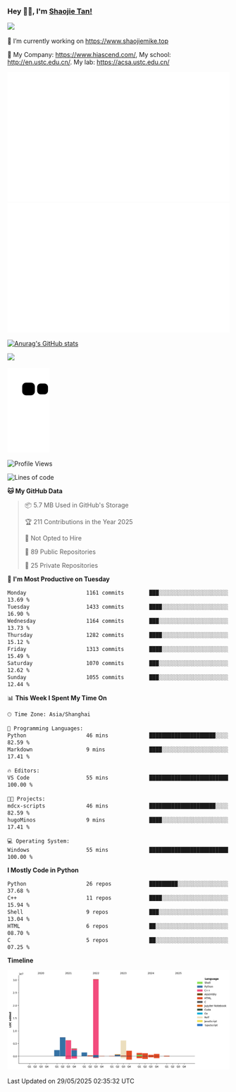 

<!--
**Kirrito-k423/Kirrito-k423** is a ✨ _special_ ✨ repository because its `README.md` (this file) appears on your GitHub profile.

Here are some ideas to get you started:

- 🔭 I’m currently working on ...
- 🌱 I’m currently learning ...
- 👯 I’m looking to collaborate on ...
- 🤔 I’m looking for help with ...
- 💬 Ask me about ...
- 📫 How to reach me: ...
- 😄 Pronouns: ...
- ⚡ Fun fact: ...
-->
### Hey 👋🏽, I'm [Shaojie Tan!](http://home.ustc.edu.cn/~shaojiemike/about)

![](https://visitor-badge.glitch.me/badge?page_id=Kirrito-k423.Kirrito-k423)

🔭 I’m currently working on https://www.shaojiemike.top

👯 My Company: https://www.hiascend.com/, My school: http://en.ustc.edu.cn/. My lab: https://acsa.ustc.edu.cn/

![](https://github.com/Kirrito-k423/github-stats/blob/master/generated/overview.svg)
![](https://github.com/Kirrito-k423/github-stats/blob/master/generated/languages.svg)

[![Anurag's GitHub stats](https://github-readme-stats.vercel.app/api?username=Kirrito-k423&theme=flag-india&show_icons=true&hide=stars,prs,issues,contribs)](https://github.com/anuraghazra/github-readme-stats)

![](https://github-profile-summary-cards.vercel.app/api/cards/profile-details?username=Kirrito-k423&theme=vue)

![snake gif](https://github.com/Kirrito-k423/Kirrito-k423/blob/output/github-contribution-grid-snake.svg)

<!--START_SECTION:waka-->
![Profile Views](http://img.shields.io/badge/Profile%20Views-0-blue)

![Lines of code](https://img.shields.io/badge/From%20Hello%20World%20I%27ve%20Written-64.0%20million%20lines%20of%20code-blue)

**🐱 My GitHub Data** 

> 📦 5.7 MB Used in GitHub's Storage 
 > 
> 🏆 211 Contributions in the Year 2025
 > 
> 🚫 Not Opted to Hire
 > 
> 📜 89 Public Repositories 
 > 
> 🔑 25 Private Repositories 
 > 
📅 **I'm Most Productive on Tuesday** 

```text
Monday                   1161 commits        ███░░░░░░░░░░░░░░░░░░░░░░   13.69 % 
Tuesday                  1433 commits        ████░░░░░░░░░░░░░░░░░░░░░   16.90 % 
Wednesday                1164 commits        ███░░░░░░░░░░░░░░░░░░░░░░   13.73 % 
Thursday                 1282 commits        ████░░░░░░░░░░░░░░░░░░░░░   15.12 % 
Friday                   1313 commits        ████░░░░░░░░░░░░░░░░░░░░░   15.49 % 
Saturday                 1070 commits        ███░░░░░░░░░░░░░░░░░░░░░░   12.62 % 
Sunday                   1055 commits        ███░░░░░░░░░░░░░░░░░░░░░░   12.44 % 
```


📊 **This Week I Spent My Time On** 

```text
🕑︎ Time Zone: Asia/Shanghai

💬 Programming Languages: 
Python                   46 mins             █████████████████████░░░░   82.59 % 
Markdown                 9 mins              ████░░░░░░░░░░░░░░░░░░░░░   17.41 % 

🔥 Editors: 
VS Code                  55 mins             █████████████████████████   100.00 % 

🐱‍💻 Projects: 
mdcx-scripts             46 mins             █████████████████████░░░░   82.59 % 
hugoMinos                9 mins              ████░░░░░░░░░░░░░░░░░░░░░   17.41 % 

💻 Operating System: 
Windows                  55 mins             █████████████████████████   100.00 % 
```

**I Mostly Code in Python** 

```text
Python                   26 repos            █████████░░░░░░░░░░░░░░░░   37.68 % 
C++                      11 repos            ████░░░░░░░░░░░░░░░░░░░░░   15.94 % 
Shell                    9 repos             ███░░░░░░░░░░░░░░░░░░░░░░   13.04 % 
HTML                     6 repos             ██░░░░░░░░░░░░░░░░░░░░░░░   08.70 % 
C                        5 repos             ██░░░░░░░░░░░░░░░░░░░░░░░   07.25 % 
```



**Timeline**

![Lines of Code chart](https://raw.githubusercontent.com/Kirrito-k423/Kirrito-k423/main/assets/bar_graph.png)


 Last Updated on 29/05/2025 02:35:32 UTC
<!--END_SECTION:waka-->

